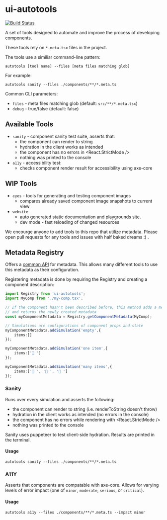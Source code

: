 # ui-autotools

[![Build Status](https://travis-ci.org/wix-incubator/ui-autotools.svg?branch=master)](https://travis-ci.org/wix-incubator/ui-autotools)

A set of tools designed to automate and improve the process of developing components.

These tools rely on `*.meta.tsx` files in the project.

The tools use a similiar command-line pattern:

```shell
autotools [tool name] --files [meta files matching glob]
```

For example:

```shell
autotools sanity --files ./components/**/*.meta.ts
```

Common CLI parameters:

- `files` - meta files matching glob (default: `src/**/*.meta.tsx`)
- `debug` - true/false (default: false)

## Available Tools

- `sanity` - component sanity test suite, asserts that:
    - the component can render to string
    - hydration in the client works as intended
    - the component has no errors in <React.StrictMode />
    - nothing was printed to the console
- `a11y` - accessibility test:
    - checks component render result for accessibility using axe-core

## WIP Tools

- `eyes` - tools for generating and testing component images
    - compares already saved component image snapshots to current view
- `website`
    - auto generated static documentation and playgrounds site.
    - dev mode - fast reloading of changed resources

We encourge anyone to add tools to this repo that utilize metadata. Please open pull requests for any tools and issues with half baked dreams :) .

## Metadata Registry

Offers a [common API](./docs/registry.md) for metadata. This allows many different tools to use this metadata as their configuration.

Registering metadata is done by requiring the Registry and creating a component description:

```ts
import Registry from 'ui-autotools';
import MyComp from './my-comp.tsx';

// If the component hasn't been described before, this method adds a metadata entry for the component,
// and returns the newly created metadata
const myComponentMetadata = Registry.getComponentMetadata(MyComp);

// Simulations are configurations of component props and state
myComponentMetadata.addSimulation('empty',{
    items:[]
});

myComponentMetadata.addSimulation('one item',{
    items:['🐊 ']
});

myComponentMetadata.addSimulation('many items',{
    items:['🧒 ', '👶 ', '🐊 ']
});
```

### Sanity

Runs over every simulation and asserts the following:

- the component can render to string (i.e. renderToString doesn't throw)
- hydration in the client works as intended (no errors in the console)
- the component has no errors while rendering with <React.StrictMode />
- nothing was printed to the console

Sanity uses puppeteer to test client-side hydration. Results are printed in the terminal.

#### Usage

```shell
autotools sanity --files ./components/**/*.meta.ts 
```

### A11Y

Asserts that components are compatable with axe-core. Allows for varying levels of error impact (one of `minor`, `moderate`, `serious`, or `critical`).

#### Usage

```shell
autotools a11y --files ./components/**/*.meta.ts --impact minor
```
